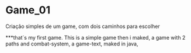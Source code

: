 # Game_01
Criação simples de um game, com dois caminhos para escolher







***that´s my first game.
This is a simple game then i maked, a game with 2 paths and combat-system, a game-text, maked in java, 
